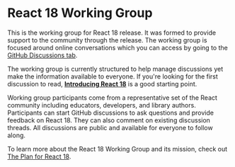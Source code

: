 # React 18 Working Group

This is the working group for React 18 release. It was formed to provide support to the community through the release. The working group is focused around online conversations which you can access by going to the [GitHub Discussions tab](https://github.com/reactwg/react-18/discussions).

The working group is currently structured to help manage discussions yet make the information available to everyone. If you're looking for the first discussion to read, **[Introducing React 18](https://github.com/reactwg/react-18/discussions/4)** is a good starting point.

Working group participants come from a representative set of the React community including educators, developers, and library authors. Participants can start GitHub discussions to ask questions and provide feedback on React 18. They can also comment on existing discussion threads. All discussions are public and available for everyone to follow along.

To learn more about the React 18 Working Group and its mission, check out [The Plan for React 18](https://reactjs.org/blog/2021/06/08/the-plan-for-react-18.html).

